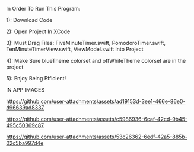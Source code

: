 In Order To Run This Program:

1): Download Code

2): Open Project In XCode

3): Must Drag Files: FiveMinuteTimer.swift, PomodoroTimer.swift, TenMinuteTimerView.swift, ViewModel.swift into Project

4): Make Sure blueTheme colorset and offWhiteTheme colorset are in the project 

5): Enjoy Being Efficient!



IN APP IMAGES

https://github.com/user-attachments/assets/ad19153d-3ee1-466e-86e0-d96639ad8337

https://github.com/user-attachments/assets/c5986936-6caf-42cd-9b45-495c50369c87

https://github.com/user-attachments/assets/53c26362-6edf-42a5-885b-02c5ba997d4e
